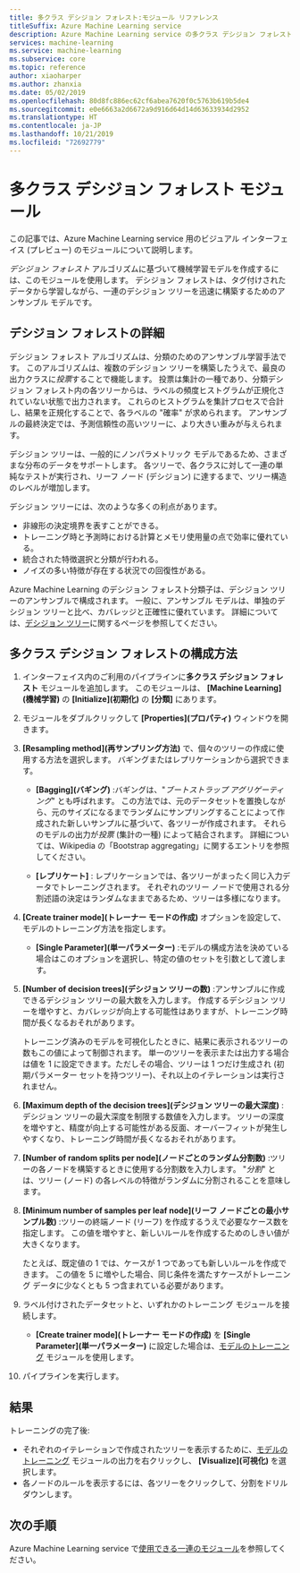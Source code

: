 ```yaml
---
title: 多クラス デシジョン フォレスト:モジュール リファレンス
titleSuffix: Azure Machine Learning service
description: Azure Machine Learning service の多クラス デシジョン フォレスト モジュールを使用し、*デシジョン フォレスト* アルゴリズムに基づいて機械学習モデルを作成する方法について説明します。
services: machine-learning
ms.service: machine-learning
ms.subservice: core
ms.topic: reference
author: xiaoharper
ms.author: zhanxia
ms.date: 05/02/2019
ms.openlocfilehash: 80d8fc886ec62cf6abea7620f0c5763b619b5de4
ms.sourcegitcommit: e0e6663a2d6672a9d916d64d14d63633934d2952
ms.translationtype: HT
ms.contentlocale: ja-JP
ms.lasthandoff: 10/21/2019
ms.locfileid: "72692779"
---
```

# <a name="multiclass-decision-forest-module"></a>多クラス デシジョン フォレスト モジュール

この記事では、Azure Machine Learning service 用のビジュアル インターフェイス (プレビュー) のモジュールについて説明します。

*デシジョン フォレスト* アルゴリズムに基づいて機械学習モデルを作成するには、このモジュールを使用します。 デシジョン フォレストは、タグ付けされたデータから学習しながら、一連のデシジョン ツリーを迅速に構築するためのアンサンブル モデルです。

## <a name="more-about-decision-forests"></a>デシジョン フォレストの詳細

デシジョン フォレスト アルゴリズムは、分類のためのアンサンブル学習手法です。 このアルゴリズムは、複数のデシジョン ツリーを構築したうえで、最良の出力クラスに*投票*することで機能します。 投票は集計の一種であり、分類デシジョン フォレスト内の各ツリーからは、ラベルの頻度ヒストグラムが正規化されていない状態で出力されます。 これらのヒストグラムを集計プロセスで合計し、結果を正規化することで、各ラベルの "確率" が求められます。 アンサンブルの最終決定では、予測信頼性の高いツリーに、より大きい重みが与えられます。

デシジョン ツリーは、一般的にノンパラメトリック モデルであるため、さまざまな分布のデータをサポートします。 各ツリーで、各クラスに対して一連の単純なテストが実行され、リーフ ノード (デシジョン) に達するまで、ツリー構造のレベルが増加します。

デシジョン ツリーには、次のような多くの利点があります。

+ 非線形の決定境界を表すことができる。
+ トレーニング時と予測時における計算とメモリ使用量の点で効率に優れている。
+ 統合された特徴選択と分類が行われる。
+ ノイズの多い特徴が存在する状況での回復性がある。

Azure Machine Learning のデシジョン フォレスト分類子は、デシジョン ツリーのアンサンブルで構成されます。 一般に、アンサンブル モデルは、単独のデシジョン ツリーと比べ、カバレッジと正確性に優れています。 詳細については、[デシジョン ツリー](https://go.microsoft.com/fwlink/?LinkId=403677)に関するページを参照してください。

## <a name="how-to-configure-multiclass-decision-forest"></a>多クラス デシジョン フォレストの構成方法



1. インターフェイス内のご利用のパイプラインに**多クラス デシジョン フォレスト** モジュールを追加します。 このモジュールは、 **[Machine Learning]\(機械学習\)** の **[Initialize]\(初期化\)** の **[分類]** にあります。

2. モジュールをダブルクリックして **[Properties]\(プロパティ\)** ウィンドウを開きます。

3. **[Resampling method]\(再サンプリング方法\)** で、個々のツリーの作成に使用する方法を選択します。  バギングまたはレプリケーションから選択できます。

    + **[Bagging]\(バギング\)** :バギングは、"*ブートストラップ アグリゲーティング*" とも呼ばれます。 この方法では、元のデータセットを置換しながら、元のサイズになるまでランダムにサンプリングすることによって作成された新しいサンプルに基づいて、各ツリーが作成されます。 それらのモデルの出力が*投票* (集計の一種) によって結合されます。 詳細については、Wikipedia の「Bootstrap aggregating」に関するエントリを参照してください。

    + **[レプリケート]** : レプリケーションでは、各ツリーがまったく同じ入力データでトレーニングされます。 それぞれのツリー ノードで使用される分割述語の決定はランダムなままであるため、ツリーは多様になります。

   

4. **[Create trainer mode]\(トレーナー モードの作成\)** オプションを設定して、モデルのトレーニング方法を指定します。

    + **[Single Parameter]\(単一パラメーター\)** :モデルの構成方法を決めている場合はこのオプションを選択し、特定の値のセットを引数として渡します。


5. **[Number of decision trees]\(デシジョン ツリーの数\)** :アンサンブルに作成できるデシジョン ツリーの最大数を入力します。 作成するデシジョン ツリーを増やすと、カバレッジが向上する可能性はありますが、トレーニング時間が長くなるおそれがあります。

    トレーニング済みのモデルを可視化したときに、結果に表示されるツリーの数もこの値によって制御されます。 単一のツリーを表示または出力する場合は値を 1 に設定できます。ただしその場合、ツリーは 1 つだけ生成され (初期パラメーター セットを持つツリー)、それ以上のイテレーションは実行されません。

6. **[Maximum depth of the decision trees]\(デシジョン ツリーの最大深度\)** :デシジョン ツリーの最大深度を制限する数値を入力します。 ツリーの深度を増やすと、精度が向上する可能性がある反面、オーバーフィットが発生しやすくなり、トレーニング時間が長くなるおそれがあります。

7. **[Number of random splits per node]\(ノードごとのランダム分割数\)** :ツリーの各ノードを構築するときに使用する分割数を入力します。 "*分割*" とは、ツリー (ノード) の各レベルの特徴がランダムに分割されることを意味します。

8. **[Minimum number of samples per leaf node]\(リーフ ノードごとの最小サンプル数\)** :ツリーの終端ノード (リーフ) を作成するうえで必要なケース数を指定します。 この値を増やすと、新しいルールを作成するためのしきい値が大きくなります。

    たとえば、既定値の 1 では、ケースが 1 つであっても新しいルールを作成できます。 この値を 5 に増やした場合、同じ条件を満たすケースがトレーニング データに少なくとも 5 つ含まれている必要があります。



10. ラベル付けされたデータセットと、いずれかのトレーニング モジュールを接続します。

    + **[Create trainer mode]\(トレーナー モードの作成\)** を **[Single Parameter]\(単一パラメーター\)** に設定した場合は、[モデルのトレーニング](./train-model.md) モジュールを使用します。

11. パイプラインを実行します。

## <a name="results"></a>結果

トレーニングの完了後:

+ それぞれのイテレーションで作成されたツリーを表示するために、[モデルのトレーニング](./train-model.md) モジュールの出力を右クリックし、 **[Visualize]\(可視化\)** を選択します。
+ 各ノードのルールを表示するには、各ツリーをクリックして、分割をドリルダウンします。


## <a name="next-steps"></a>次の手順

Azure Machine Learning service で[使用できる一連のモジュール](module-reference.md)を参照してください。 
